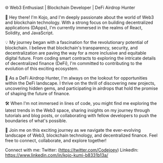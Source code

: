 🌐 Web3 Enthusiast | Blockchain Developer | DeFi Airdrop Hunter

👋 Hey there! I'm Kojo, and I'm deeply passionate about the world of Web3 and blockchain technology. With a strong focus on building decentralized applications (DApps), I'm currently immersed in the realms of React, Solidity, and JavaScript. 

💡 My journey began with a fascination for the revolutionary potential of blockchain. I believe that blockchain's transparency, security, and decentralization are paving the way for a more inclusive and equitable digital future. From coding smart contracts to exploring the intricate details of decentralized finance (DeFi), I'm committed to contributing to the evolution of this exciting ecosystem.

🚀 As a DeFi Airdrop Hunter, I'm always on the lookout for opportunities within the DeFi landscape. I thrive on the thrill of discovering new projects, uncovering hidden gems, and participating in airdrops that hold the promise of shaping the future of finance.

🛠️ When I'm not immersed in lines of code, you might find me exploring the latest trends in the Web3 space, sharing insights on my journey through tutorials and blog posts, or collaborating with fellow developers to push the boundaries of what's possible.

🌱 Join me on this exciting journey as we navigate the ever-evolving landscape of Web3, blockchain technology, and decentralized finance. Feel free to connect, collaborate, and explore together!

Connect with me:
Twitter: (https://twitter.com/Codejoey)
LinkedIn: https://www.linkedin.com/in/kojo-kumi-b8331b13a/
